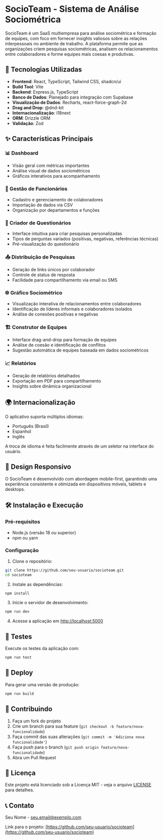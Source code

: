 # SocioTeam - Sistema de Análise Sociométrica

SocioTeam é um SaaS multiempresa para análise sociométrica e formação de equipes, com foco em fornecer insights valiosos sobre as relações interpessoais no ambiente de trabalho. A plataforma permite que as organizações criem pesquisas sociométricas, analisem os relacionamentos entre colaboradores e forme equipes mais coesas e produtivas.

## 🚀 Tecnologias Utilizadas

- **Frontend**: React, TypeScript, Tailwind CSS, shadcn/ui
- **Build Tool**: Vite
- **Backend**: Express.js, TypeScript
- **Banco de Dados**: Planejado para integração com Supabase
- **Visualização de Dados**: Recharts, react-force-graph-2d
- **Drag and Drop**: @dnd-kit
- **Internacionalização**: i18next
- **ORM**: Drizzle ORM
- **Validação**: Zod

## ✨ Características Principais

### 📊 Dashboard
- Visão geral com métricas importantes
- Análise visual de dados sociométricos
- Gráficos interativos para acompanhamento

### 👥 Gestão de Funcionários
- Cadastro e gerenciamento de colaboradores
- Importação de dados via CSV
- Organização por departamentos e funções

### 📝 Criador de Questionários
- Interface intuitiva para criar pesquisas personalizadas
- Tipos de perguntas variados (positivas, negativas, referências técnicas)
- Pré-visualização do questionário

### 📤 Distribuição de Pesquisas
- Geração de links únicos por colaborador
- Controle de status de resposta
- Facilidade para compartilhamento via email ou SMS

### 🌐 Gráfico Sociométrico
- Visualização interativa de relacionamentos entre colaboradores
- Identificação de líderes informais e colaboradores isolados
- Análise de conexões positivas e negativas

### 🏗️ Construtor de Equipes
- Interface drag-and-drop para formação de equipes
- Análise de coesão e identificação de conflitos
- Sugestão automática de equipes baseada em dados sociométricos

### 📈 Relatórios
- Geração de relatórios detalhados
- Exportação em PDF para compartilhamento
- Insights sobre dinâmica organizacional

## 🌍 Internacionalização

O aplicativo suporta múltiplos idiomas:
- Português (Brasil)
- Espanhol
- Inglês

A troca de idioma é feita facilmente através de um seletor na interface do usuário.

## 📱 Design Responsivo

O SocioTeam é desenvolvido com abordagem mobile-first, garantindo uma experiência consistente e otimizada em dispositivos móveis, tablets e desktops.

## 🛠️ Instalação e Execução

### Pré-requisitos
- Node.js (versão 18 ou superior)
- npm ou yarn

### Configuração

1. Clone o repositório:
```bash
git clone https://github.com/seu-usuario/socioteam.git
cd socioteam
```

2. Instale as dependências:
```bash
npm install
```

3. Inicie o servidor de desenvolvimento:
```bash
npm run dev
```

4. Acesse a aplicação em [http://localhost:5000](http://localhost:5000)

## 🧪 Testes

Execute os testes da aplicação com:
```bash
npm run test
```

## 🚀 Deploy

Para gerar uma versão de produção:
```bash
npm run build
```

## 🤝 Contribuindo

1. Faça um fork do projeto
2. Crie um branch para sua feature (`git checkout -b feature/nova-funcionalidade`)
3. Faça commit das suas alterações (`git commit -m 'Adiciona nova funcionalidade'`)
4. Faça push para o branch (`git push origin feature/nova-funcionalidade`)
5. Abra um Pull Request

## 📄 Licença

Este projeto está licenciado sob a Licença MIT - veja o arquivo [LICENSE](LICENSE) para detalhes.

## 📞 Contato

Seu Nome - seu.email@exemplo.com

Link para o projeto: [https://github.com/seu-usuario/socioteam](https://github.com/seu-usuario/socioteam)